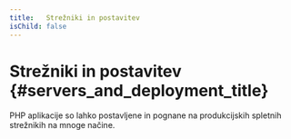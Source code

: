 ```yaml
---
title:   Strežniki in postavitev
isChild: false
---
```


# Strežniki in postavitev {#servers_and_deployment_title}

PHP aplikacije so lahko postavljene in pognane na produkcijskih spletnih strežnikih na mnoge načine.
